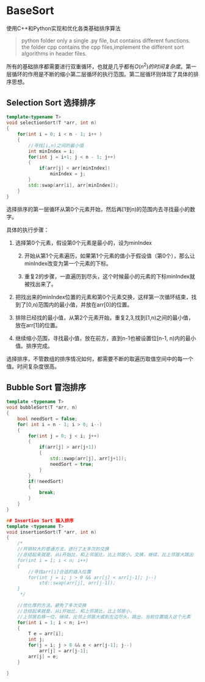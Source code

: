 # BaseSort
使用C++和Python实现和优化各类基础排序算法

>python folder only a single .py file, but contains different functions.
>the folder cpp contains the cpp files,implement the different sort algorithms in header files.



所有的基础排序都需要进行双重循环，也就是几乎都有$O(n^2)的时间复杂度$。第一层循环的作用是不断的缩小第二层循环的执行范围。第二层循环则体现了具体的排序思想。



## Selection Sort 选择排序


```cpp
template<typename T>
void selectionSort(T *arr, int n)
{
    for(int i = 0; i < n - 1; i++ )
    {
        //寻找[i,n)之间的最小值
        int minIndex = i;
        for(int j = i+1; j < n - 1; j++)
        {
            if(arr[j] < arr[minIndex])
                minIndex = j;
        }
        std::swap(arr[i], arr[minIndex]);
    }
}
```
选择排序的第一层循环从第0个元素开始，然后再[1到n)的范围内去寻找最小的数字。

具体的执行步骤：

1. 选择第0个元素，假设第0个元素是最小的，设为minIndex

    2. 开始从第1个元素遍历，如果第1个元素的值小于假设值（第0个），那么让minIndex改变为第一个元素的下标。

    3. 重复2的步骤，一直遍历到尽头，这个时候最小的元素的下标minIndex就被找出来了。

4. 把找出来的minIndex位置的元素和第0个元素交换，这样第一次循环结束，找到了[0,n)范围内的最小值，并放在arr[0]的位置。

5. 排除已经找的最小值，从第2个元素开始，重复2,3,找到[1,n)之间的最小值，放在arr[1]的位置。

6. 继续缩小范围，寻找最小值，放在前方，直到n-1也被设置位[n-1, n)内的最小值。排序完成。

选择排序，不管数组的排序情况如何，都需要不断的取遍历取值空间中的每一个值。时间复杂度很高。


## Bubble Sort 冒泡排序

```cpp
template <typename T>
void bubbleSort(T *arr, n)
{
    bool needSort = false;
    for( int i = n - 1; i > 0; i--)
    {
        for(int j = 0; j < i; j++)
        {
            if(arr[j] > arr[j+1])
            {
                std::swap(arr[j], arr[j+1]);
                needSort = true;
            }
        }
        if(!needSort)
        {
            break;
        }
    }
}
```

```cpp
## Insertion Sort 插入排序
template <typename T>
void insertionSort(T *arr, int n)
{
    /*
    //开销较大的普通方法，进行了太多次的交换
    //总结起来就是，从i开始比，和上邻居比，比上邻居小，交换，继续，比上邻居大跳出
    for(int i = 1; i < n; i++)
    {
        //寻找arr[i]合适的插入位置
        for(int j = i; j > 0 && arr[j] < arr[j-1]; j--)
            std::swap(arr[j], arr[j-1]);
    }
     */

    //优化厚的方法，避免了多次交换
    //总结起来就是，从i开始比，和上邻居比，比上邻居小，
    //上邻居右移一位，继续，比邻上邻居大或到左边尽头，跳出，当前位置插入这个元素
    for(int i = 1; i < n; i++)
    {
        T e = arr[i];
        int j;
        for(j = i; j > 0 && e < arr[j-1]; j--)
            arr[j] = arr[j-1];
        arr[j] = e;
    }

}
```
